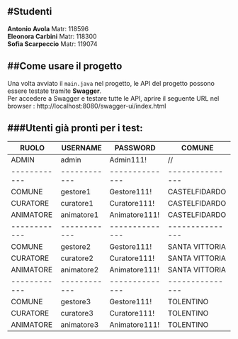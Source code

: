 #Studenti
---------------------------------------------------------
**Antonio Avola**     Matr: 118596 <br>
**Eleonora Carbini**  Matr: 118300 <br>
**Sofia Scarpeccio**  Matr: 119074  <br>

##Come usare il progetto
---------------------------------------------------------
Una volta avviato il `main.java` nel progetto,  le API del progetto possono essere testate tramite **Swagger**. <br>
Per accedere a Swagger e testare tutte le API, aprire il seguente URL nel browser :  http://localhost:8080/swagger-ui/index.html 

###Utenti già pronti per i test:
---------------------------------------------------------
| RUOLO      | USERNAME   | PASSWORD     | COMUNE        |
|------------|------------|--------------|---------------|
| ADMIN      | admin      | Admin111!    |    //         |
|------------|------------|--------------|---------------|
| COMUNE     | gestore1   | Gestore111!  | CASTELFIDARDO |
| CURATORE   | curatore1  | Curatore111! | CASTELFIDARDO |
| ANIMATORE  | animatore1 | Animatore111!| CASTELFIDARDO |
|------------|------------|--------------|---------------|
| COMUNE     | gestore2   | Gestore111!  | SANTA VITTORIA|
| CURATORE   | curatore2  | Curatore111! | SANTA VITTORIA|
| ANIMATORE  | animatore2 | Animatore111!| SANTA VITTORIA|
|------------|------------|--------------|---------------|
| COMUNE     | gestore3   | Gestore111!  | TOLENTINO     |
| CURATORE   | curatore3  | Curatore111! | TOLENTINO     |
| ANIMATORE  | animatore3 | Animatore111!| TOLENTINO     |
